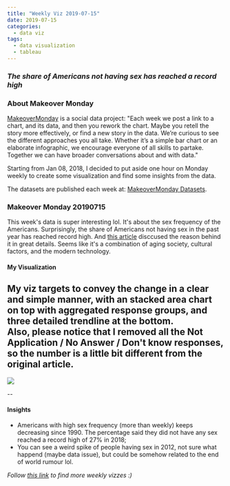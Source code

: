 ```yaml
---
title: "Weekly Viz 2019-07-15"
date: 2019-07-15
categories:
  - data viz
tags:
  - data visualization
  - tableau
---
```


### *The share of Americans not having sex has reached a record high*


### About Makeover Monday

[MakeoverMonday](http://www.makeovermonday.co.uk/) is a social data project:
"Each week we post a link to a chart, and its data, and then you rework the chart.
Maybe you retell the story more effectively, or find a new story in the data.
We’re curious to see the different approaches you all take. Whether it’s a simple bar chart or an elaborate infographic, we encourage everyone of all skills to partake.
Together we can have broader conversations about and with data."

Starting from Jan 08, 2018, I decided to put aside one hour on Monday weekly to create some visualization and find some insights from the data.

The datasets are published each week at: [MakeoverMonday Datasets](http://www.makeovermonday.co.uk/data/).

### Makeover Monday 20190715

This week's data is super interesting lol. It's about the sex frequency of the Americans. Surprisingly, the share of Americans not having sex in the past year has reached record high. And [this article](https://www.washingtonpost.com/business/2019/03/29/share-americans-not-having-sex-has-reached-record-high/?utm_term=.d77d9861a3dc) disccused the reason behind it in great details. Seems like it's a combination of aging society, cultural factors, and the modern technology.     

#### My Visualization

My viz targets to convey the change in a clear and simple manner, with an stacked area chart on top with aggregated response groups, and three detailed trendline at the bottom.  
Also, please notice that I removed all the Not Application / No Answer / Don't know responses, so the number is a little bit different from the original article.  
--  
<div class='tableauPlaceholder' id='viz1563241603186' style='position: relative'>
<noscript><a href='#'>
  <img alt=' ' src='https:&#47;&#47;public.tableau.com&#47;static&#47;images&#47;Ma&#47;MakeOverMonday20190715&#47;AmericanSexFrequency_1&#47;1_rss.png' style='border: none' />
</a></noscript>
<object class='tableauViz'  style='display:none;'>
  <param name='host_url' value='https%3A%2F%2Fpublic.tableau.com%2F' />
  <param name='embed_code_version' value='3' />
  <param name='site_root' value='' />
  <param name='name' value='MakeOverMonday20190715&#47;AmericanSexFrequency_1' />
  <param name='tabs' value='no' />
  <param name='toolbar' value='yes' />
  <param name='static_image' value='https:&#47;&#47;public.tableau.com&#47;static&#47;images&#47;Ma&#47;MakeOverMonday20190715&#47;AmericanSexFrequency_1&#47;1.png' /> 
  <param name='animate_transition' value='yes' />
  <param name='display_static_image' value='yes' />
  <param name='display_spinner' value='yes' />
  <param name='display_overlay' value='yes' />
  <param name='display_count' value='yes' />
</object></div>           
<script type='text/javascript'>          
  var divElement = document.getElementById('viz1563241603186');          
  var vizElement = divElement.getElementsByTagName('object')[0];             
  vizElement.style.width='800px';vizElement.style.height='827px';    
  var scriptElement = document.createElement('script');                
  scriptElement.src = 'https://public.tableau.com/javascripts/api/viz_v1.js';     
  vizElement.parentNode.insertBefore(scriptElement, vizElement);               
</script>
  
--  

#### Insights
* Americans with high sex frequency (more than weekly) keeps decreasing since 1990. The percentage said they did not have any sex reached a record high of 27% in 2018;  
* You can see a weird spike of people having sex in 2012, not sure what happend (maybe data issue), but could be somehow related to the end of world rumour lol.  


*Follow [this link](https://yudong-94.github.io/personal-website/project/MakeOverMonday2019/) to find more weekly vizzes :)*